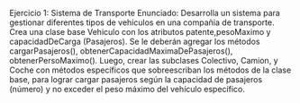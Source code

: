 Ejercicio 1: Sistema de Transporte
Enunciado:
Desarrolla un sistema para gestionar diferentes tipos de vehículos en una compañía de
transporte. Crea una clase base Vehiculo con los atributos patente,pesoMaximo y
capacidadDeCarga (Pasajeros). Se le deberán agregar los métodos
cargarPasajeros(), obtenerCapacidadMaximaDePasajeros(),
obtenerPersoMaximo(). Luego, crear las subclases Colectivo, Camion, y Coche con
métodos específicos que sobreescriban los métodos de la clase base, para lograr cargar
pasajeros según la capacidad de pasajeros (número) y no exceder el peso máximo del
vehículo específico.
